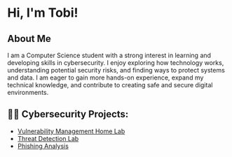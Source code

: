 <h1>Hi, I'm Tobi! </h1>

<h2>About Me</h2>

I am a Computer Science student with a strong interest in learning and developing skills in cybersecurity. I enjoy exploring how technology works, understanding potential security risks, and finding ways to protect systems and data. I am eager to gain more hands-on experience, expand my technical knowledge, and contribute to creating safe and secure digital environments.

<h2>👨‍💻 Cybersecurity Projects:</h2>

  - [Vulnerability Management Home Lab](https://github.com/Toblawal1/Vulnerability-Management-project)
  - [Threat Detection Lab](https://github.com/Toblawal1/Threat-Detection-Lab)
 - [Phishing Analysis](https://github.com/Toblawal1/Phishing-Analysis)
  





